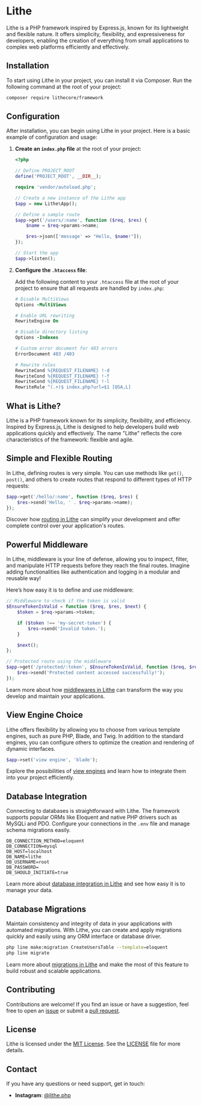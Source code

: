 # Lithe

Lithe is a PHP framework inspired by Express.js, known for its lightweight and flexible nature. It offers simplicity, flexibility, and expressiveness for developers, enabling the creation of everything from small applications to complex web platforms efficiently and effectively.

## Installation

To start using Lithe in your project, you can install it via Composer. Run the following command at the root of your project:

```bash
composer require lithecore/framework
```

## Configuration

After installation, you can begin using Lithe in your project. Here is a basic example of configuration and usage:

1. **Create an `index.php` file** at the root of your project:

    ```php
    <?php

    // Define PROJECT_ROOT
    define('PROJECT_ROOT', __DIR__);

    require 'vendor/autoload.php';

    // Create a new instance of the Lithe app
    $app = new Lithe\App();

    // Define a sample route
    $app->get('/users/:name', function ($req, $res) {
        $name = $req->params->name;

        $res->json(['message' => "Hello, $name!"]);
    });

    // Start the app
    $app->listen();
    ```

2. **Configure the `.htaccess` file**:

    Add the following content to your `.htaccess` file at the root of your project to ensure that all requests are handled by `index.php`:

    ```apache
    # Disable MultiViews
    Options -MultiViews

    # Enable URL rewriting
    RewriteEngine On

    # Disable directory listing
    Options -Indexes

    # Custom error document for 403 errors
    ErrorDocument 403 /403

    # Rewrite rules
    RewriteCond %{REQUEST_FILENAME} !-d
    RewriteCond %{REQUEST_FILENAME} !-f
    RewriteCond %{REQUEST_FILENAME} !-l
    RewriteRule ^(.+)$ index.php?url=$1 [QSA,L]
    ```

## What is Lithe?

Lithe is a PHP framework known for its simplicity, flexibility, and efficiency. Inspired by Express.js, Lithe is designed to help developers build web applications quickly and effectively. The name "Lithe" reflects the core characteristics of the framework: flexible and agile.

## Simple and Flexible Routing

In Lithe, defining routes is very simple. You can use methods like `get()`, `post()`, and others to create routes that respond to different types of HTTP requests:

```php
$app->get('/hello/:name', function ($req, $res) {
    $res->send('Hello, ' . $req->params->name);
});
```

Discover how [routing in Lithe](/docs/the-basics/routing) can simplify your development and offer complete control over your application's routes.

## Powerful Middleware

In Lithe, middleware is your line of defense, allowing you to inspect, filter, and manipulate HTTP requests before they reach the final routes. Imagine adding functionalities like authentication and logging in a modular and reusable way!

Here’s how easy it is to define and use middleware:

```php
// Middleware to check if the token is valid
$EnsureTokenIsValid = function ($req, $res, $next) {
    $token = $req->params->token;

    if ($token !== 'my-secret-token') {
        $res->send('Invalid token.');
    }

    $next();
};

// Protected route using the middleware
$app->get('/protected/:token', $EnsureTokenIsValid, function ($req, $res) {
    $res->send('Protected content accessed successfully!');
});
```

Learn more about how [middlewares in Lithe](/docs/the-basics/middleware) can transform the way you develop and maintain your applications.

## View Engine Choice

Lithe offers flexibility by allowing you to choose from various template engines, such as pure PHP, Blade, and Twig. In addition to the standard engines, you can configure others to optimize the creation and rendering of dynamic interfaces.

```php
$app->set('view engine', 'blade');
```

Explore the possibilities of [view engines](/docs/the-basics/template-engines) and learn how to integrate them into your project efficiently.

## Database Integration

Connecting to databases is straightforward with Lithe. The framework supports popular ORMs like Eloquent and native PHP drivers such as MySQLi and PDO. Configure your connections in the `.env` file and manage schema migrations easily.

```
DB_CONNECTION_METHOD=eloquent
DB_CONNECTION=mysql
DB_HOST=localhost
DB_NAME=lithe
DB_USERNAME=root
DB_PASSWORD=
DB_SHOULD_INITIATE=true
```

Learn more about [database integration in Lithe](/docs/database/integration) and see how easy it is to manage your data.

## Database Migrations

Maintain consistency and integrity of data in your applications with automated migrations. With Lithe, you can create and apply migrations quickly and easily using any ORM interface or database driver.

```bash
php line make:migration CreateUsersTable --template=eloquent
php line migrate
```

Learn more about [migrations in Lithe](/docs/database/migrations) and make the most of this feature to build robust and scalable applications.

## Contributing

Contributions are welcome! If you find an issue or have a suggestion, feel free to open an [issue](https://link-to-issues) or submit a [pull request](https://link-to-pull-requests).

## License

Lithe is licensed under the [MIT License](https://opensource.org/licenses/MIT). See the [LICENSE](LICENSE) file for more details.

## Contact

If you have any questions or need support, get in touch:

- **Instagram**: [@lithe.php](https://instagram.com/lithe.php)
